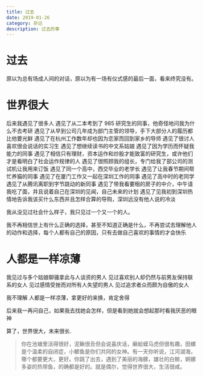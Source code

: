 ```yaml
---
title: 过去
date: 2019-01-26
category: 杂记
description: 过去的事
---
```


# 过去

原以为总有场成人间的对话，原以为有一场有仪式感的最后一面，看来终究没有。

# 世界很大

后来我遇见了很多人
遇见了从二本考到了 985 研究生的同事，他奇怪地问我为什么不去考研
遇见了从早到公司几年成为部门主管的领导，手下大部分人的履历都比他要光鲜
遇见了在杭州工作数年却也因为恋家而回到家乡的导师
遇见了很讨人喜欢很会说话的实习生
遇见了想继续读书的中文系姑娘
遇见了因为学历而怀疑我能力的同事
遇见了相信只有理财，资本运作和炒股才能致富的研究生，或许他们才是看明白了社会运作规律的人
遇见了很照顾我的组长，专门给我了部公司的测试机让我用来订饭
遇见了同一个高中，西交毕业的老学长
遇见了让我春节期间帮忙养猫的同事
遇见了在厦门工作又一起在深圳工作的同事
遇见了高中时的老同学
遇见了从腾讯离职到字节跳动的新同事
遇见了带我看要租的房子的中介，中午请我吃了面，并且说着自己在深圳的见闻，自己未来的计划
遇见了见我初到深圳热情地告诉我该买什么东西并且怎样合算的导购，深圳远没有他人说的冷淡

我从没见过社会什么样子，我只见过一个又一个的人。

我不再相信世上有什么正确的选择，甚至不知道正确是什么，不再尝试去理解他人的动作和选择，每个人都有自己的原因，只有去做自己喜欢的事情的才会快乐

# 人都是一样凉薄

我见过与多个姑娘聊骚拿此与人谈资的男人
见过喜欢别人却仍然与前男友保持联系的女人
见过感情受挫而对所有人失望的男人
见过追求者众而颇为自傲的女人

我不理解
人都是一样凉薄，拿更好的来换，肯定舍得

后来我一再问自己，如果我去找她会怎样，但是看到她就会想起那时看我厌恶的眼神

算了，世界很大，未来很长.

> 你在池塘里活得很好，泥鳅很丑但会说喜庆话，癞蛤蟆马虎但很有趣，田螺是个温柔的自闭症，小鲫鱼是你们共同的女神。有一天你听说，江河湖海，哪个都要更大，更好。你跳了出去，遇到了美丽的海豚，雄壮的白鲸，婀娜多姿的热带鱼，的确都是好的。就是偶尔，觉得世界很大，生活很咸。
